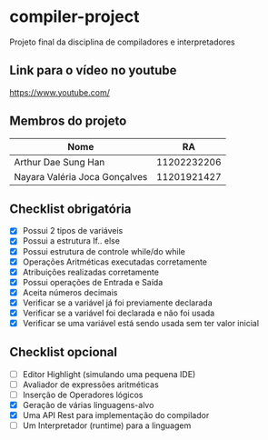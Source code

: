 # compiler-project
Projeto final da disciplina de compiladores e interpretadores

## Link para o vídeo no youtube
https://www.youtube.com/

## Membros do projeto
<table> 
	<thead>
	<th>Nome</th>
	<th>RA</th>
	</thead>
	<tbody>
	<tr>
		<td>Arthur Dae Sung Han</td>
		<td>11202232206</td>
	</tr>
	<tr>
		<td>Nayara Valéria Joca Gonçalves</td>
		<td>11201921427</td>
	</tr>
	</tbody>
</table>
 
## Checklist obrigatória

- [x] Possui 2 tipos de variáveis
- [x] Possui a estrutura If.. else
- [x] Possui estrutura de controle while/do while
- [x] Operações Aritméticas executadas corretamente
- [x] Atribuições realizadas corretamente
- [x] Possui operações de Entrada e Saída
- [x] Aceita números decimais
- [x] Verificar se a variável já foi previamente declarada
- [x] Verificar se a variável foi declarada e não foi usada
- [x] Verificar se uma variável está sendo usada sem ter valor inicial

## Checklist opcional

- [ ] Editor Highlight (simulando uma pequena IDE)
- [ ] Avaliador de expressões aritméticas
- [ ] Inserção de Operadores lógicos
- [x] Geração de várias linguagens-alvo
- [x] Uma API Rest para implementação do compilador
- [ ] Um Interpretador (runtime) para a linguagem